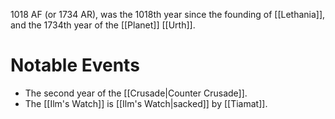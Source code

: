 1018 AF (or 1734 AR), was the 1018th year since the founding of [[Lethania]], and the 1734th year of the [[Planet]] [[Urth]].

# Notable Events
- The second year of the [[Crusade|Counter Crusade]].
- The [[Ilm's Watch]] is [[Ilm's Watch|sacked]] by [[Tiamat]].

